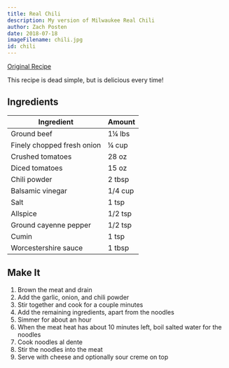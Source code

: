 ```yaml
---
title: Real Chili
description: My version of Milwaukee Real Chili
author: Zach Posten
date: 2018-07-18
imageFilename: chili.jpg
id: chili
---
```


[Original Recipe](https://lowcarbyum.com/chunky-low-carb-no-bean-chili-recipe/)

This recipe is dead simple, but is delicious every time!

## Ingredients

| Ingredient                 | Amount  |
| -------------------------- | ------- |
| Ground beef                | 1¼ lbs  |
| Finely chopped fresh onion | ¼ cup   |
| Crushed tomatoes           | 28 oz   |
| Diced tomatoes             | 15 oz   |
| Chili powder               | 2 tbsp  |
| Balsamic vinegar           | 1/4 cup |
| Salt                       | 1 tsp   |
| Allspice                   | 1/2 tsp |
| Ground cayenne pepper      | 1/2 tsp |
| Cumin                      | 1 tsp   |
| Worcestershire sauce       | 1 tbsp  |

## Make It

1. Brown the meat and drain
1. Add the garlic, onion, and chili powder
1. Stir together and cook for a couple minutes
1. Add the remaining ingredients, apart from the noodles
1. Simmer for about an hour
1. When the meat heat has about 10 minutes left, boil salted water for the noodles
1. Cook noodles al dente
1. Stir the noodles into the meat
1. Serve with cheese and optionally sour creme on top
